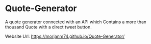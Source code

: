 # Quote-Generator

A quote generator connected with an API which Contains a more than thousand Quote
with a direct tweet button.

Website Url: https://morjanm74.github.io/Quote-Generator/
